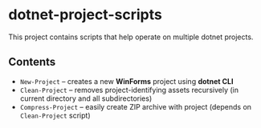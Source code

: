 # dotnet-project-scripts

This project contains scripts that help operate on multiple dotnet projects.

## Contents

- `New-Project` &ndash; creates a new **WinForms** project using **dotnet CLI**
- `Clean-Project` &ndash; removes project-identifying assets recursively (in current directory and all subdirectories)
- `Compress-Project` &ndash; easily create ZIP archive with project (depends on `Clean-Project` script)

